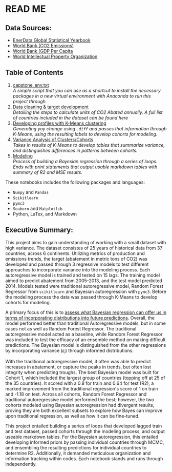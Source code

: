 # READ ME
## Data Sources:
- [EnerData Global Statistical Yearbook](https://yearbook.enerdata.net/)
- [World Bank (CO2 Emissions)](https://data.worldbank.org/indicator/EN.CO2.ETOT.ZS)
- [World Bank (GDP Per Capita](https://data.worldbank.org/indicator/NY.GDP.PCAP.CD)
- [World Intellectual Property Organization](http://www.wipo.int/econ_stat/en/economics/research/)


## Table of Contents
1. [capstone_env.txt](https://github.com/sonyah-hawaii/time_series_regressive_modeling/blob/master/capstone_env.txt)  
_A simple script that you can use as a shortcut to install the necessary packages in a new virtual environment with Anaconda to run this project through._
2. [Data cleaning & target development](https://github.com/sonyah-hawaii/time_series_regressive_modeling/blob/master/Cleaning%20%26%20Abatement%20Calculations.ipynb)       
_Detailing the steps to calculate units of CO2 Abated annually. A full list of countries included in the dataset can be found here_
3. [Developing profiles with K-Means clustering](https://github.com/sonyah-hawaii/time_series_regressive_modeling/blob/master/clustering.ipynb)  
_Generating yoy change using `.diff` and passes that information through K-Means, using the resulting labels to develop cohorts for modeling._
4. [Variance Analysis of Clusters/Cohorts](https://github.com/sonyah-hawaii/time_series_regressive_modeling/blob/master/Variance%20Analysis.ipynb)  
_Takes in results of K-Means to develop tables that summarize variance, and distinguishes differences in patterns between cohorts._
5. [Modeling](https://github.com/sonyah-hawaii/time_series_regressive_modeling/blob/master/time_series.ipynb)  
_Process of building a Bayesian regression through a series of loops. Ends with print statements that output usable markdown tables with summary of R2 and MSE results._

These notebooks includes the following packages and languages:
- `Numpy` and `Pandas`
- `Scikitlearn`
- `pymc3`
- `Seaborn` and `Matplotlib`  
- Python, LaTex, and Markdown

## Executive Summary:  

This project aims to gain understanding of working with a small dataset with high variance. The dataset consistes of 25 years of historical data from 37 countries, across 6 continents. Utilizing metrics of production and emissions trends, the target (abatement in metric tons of CO2) was developed and passed through 3 regressive models to test different approaches to incorporate variance into the modeling process. Each autoregressive model is trained and tested on 15 lags. The training model aimed to predict abatement from 2005-2013, and the test model predicted 2014. Models tested were traditional autoregressive model, Random Forest Regressor from `scikitlearn` and Bayesian autoregression with `pymc3`. Before the modeling process the data was passed through K-Means to develop cohorts for modeling.   

A primary focus of this is to [assess what Bayesian regression can offer us in terms of incorporating distributions into future predictions](https://github.com/sonyah-g/Capstone/blob/master/time_series.ipynb). Overall, the model performed better than traditional Autoregressive models, but in some cases not as well as Random Forest Regressor. The traditional autoregressive model acted as a baseline, while Random Forest Regressor was included to test the efficacy of an ensemble method on making difficult predictions. The Bayesian model is distinguished from the other regressions by incorporating variance ($\epsilon_i$) through informed distributions.

With the traditional autoregressive model, it often was able to predict increases in abatement, or capture the peaks in trends, but often lost integrity when predicting troughs. The best Bayesian model was built for Cohort 1, which included the largest group of countries (topping off at 25 of the 35 countries). It scored with a 0.8 for train and 0.64 for test (R2), a marked improvement from the traditional regression's score of 1 on train and -1.18 on test. Across all cohorts, Random Forest Regressor and traditional autoregressive model performed the best; however, the two cohorts modeled using Bayesian autoregression had divergent results, proving they are both excellent subsets to explore how Bayes can improve upon traditional regression, as well as how it can be fine-tuned. 

This project entailed building a series of loops that developed lagged train and test dataset, passed cohorts through the modeling process, and output useable markdown tables. For the Bayesian autoregression, this entailed developing informed priors by passing individual countries through MCMC, and ensembling the resulting predictions for individual countries to determine R2. Additionally, it demanded meticulous organization and information tracking within codes. Each notebook stands and runs through independently.   
